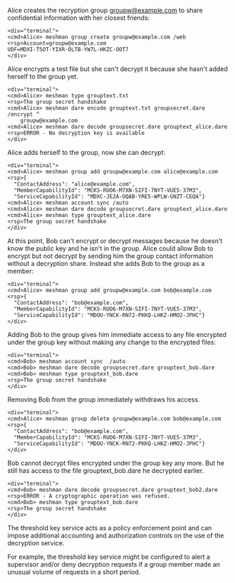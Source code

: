 Alice creates the recryption group groupw@example.com to share confidential information with
her closest friends:


~~~~
<div="terminal">
<cmd>Alice> meshman group create groupw@example.com /web
<rsp>Account=groupw@example.com
UDF=MDXI-T5OT-YIXR-OLTB-YW7L-HKZC-OOT7
</div>
~~~~

Alice encrypts a test file but she can't decrypt it because she hasn't added herself 
to the group yet.


~~~~
<div="terminal">
<cmd>Alice> meshman type grouptext.txt
<rsp>The group secret handshake
<cmd>Alice> meshman dare encode grouptext.txt groupsecret.dare /encrypt ^
    groupw@example.com
<cmd>Alice> meshman dare decode groupsecret.dare grouptext_alice.dare
<rsp>ERROR - No decryption key is available
</div>
~~~~

Alice adds herself to the group, now she can decrypt:



~~~~
<div="terminal">
<cmd>Alice> meshman group add groupw@example.com alice@example.com
<rsp>{
  "ContactAddress": "alice@example.com",
  "MemberCapabilityId": "MCKS-RUO6-M7XN-SIFI-7NYT-VUE5-37M3",
  "ServiceCapabilityId": "MDXC-JE2A-OQAB-YRE5-WPLW-GNZT-CEQA"}
<cmd>Alice> meshman account sync /auto
<cmd>Alice> meshman dare decode groupsecret.dare grouptext_alice.dare
<cmd>Alice> meshman type grouptext_alice.dare
<rsp>The group secret handshake
</div>
~~~~

At this point, Bob can't encrypt or decrypt messages because he doesn't know the 
public key and he isn't in the group. Alice could allow Bob to encrypt but not
decrypt by sending him the group contact information without a decryption share. 
Instead she adds Bob to the group as a member:


~~~~
<div="terminal">
<cmd>Alice> meshman group add groupw@example.com bob@example.com
<rsp>{
  "ContactAddress": "bob@example.com",
  "MemberCapabilityId": "MCKS-RUO6-M7XN-SIFI-7NYT-VUE5-37M3",
  "ServiceCapabilityId": "MDOU-YNCK-RN72-PKKQ-LHKZ-HMO2-JPHC"}
</div>
~~~~

Adding Bob to the group gives him immediate access to any file encrypted under
the group key without making any change to the encrypted files:


~~~~
<div="terminal">
<cmd>Bob> meshman account sync  /auto
<cmd>Bob> meshman dare decode groupsecret.dare grouptext_bob.dare
<cmd>Bob> meshman type grouptext_bob.dare
<rsp>The group secret handshake
</div>
~~~~

Removing Bob from the group immediately withdraws his access.


~~~~
<div="terminal">
<cmd>Alice> meshman group delete groupw@example.com bob@example.com
<rsp>{
  "ContactAddress": "bob@example.com",
  "MemberCapabilityId": "MCKS-RUO6-M7XN-SIFI-7NYT-VUE5-37M3",
  "ServiceCapabilityId": "MDOU-YNCK-RN72-PKKQ-LHKZ-HMO2-JPHC"}
</div>
~~~~

Bob cannot decrypt files encrypted under the group key any more. But he 
still has access to the file grouptext_bob.dare he decrypted earlier.


~~~~
<div="terminal">
<cmd>Bob> meshman dare decode groupsecret.dare grouptext_bob2.dare
<rsp>ERROR - A cryptographic operation was refused.
<cmd>Bob> meshman type grouptext_bob.dare
<rsp>The group secret handshake
</div>
~~~~

The threshold key service acts as a policy enforcement point and can impose 
additional accounting and authorization controls on the use of the decryption
service.

For example, the threshold key service might be configured to alert a 
supervisor and/or deny decryption requests if a group member made an unusual 
volume of requests in a short period.


